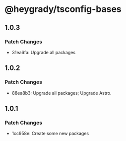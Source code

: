 # @heygrady/tsconfig-bases

## 1.0.3

### Patch Changes

- 31ea6fa: Upgrade all packages

## 1.0.2

### Patch Changes

- 88ea8b3: Upgrade all packages; Upgrade Astro.

## 1.0.1

### Patch Changes

- 1cc958e: Create some new packages
